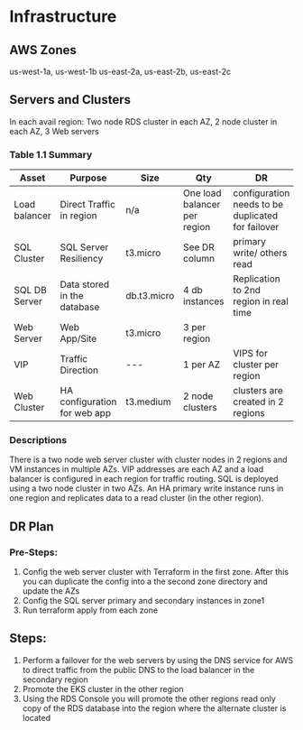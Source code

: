 # Infrastructure

## AWS Zones
us-west-1a, us-west-1b
us-east-2a, us-east-2b, us-east-2c

## Servers and Clusters
In each avail region: Two node RDS cluster in each AZ, 2 node cluster in each AZ, 3 Web servers

### Table 1.1 Summary
| Asset         | Purpose                          | Size                 | Qty                           | DR                                                |
|---------------|----------------------------------|----------------------|-------------------------------|---------------------------------------------------|
| Load balancer | Direct Traffic in region         | n/a                  | One load balancer per region  | configuration needs to be duplicated for failover |
| SQL Cluster   | SQL Server Resiliency            | t3.micro             | See DR column                 | primary write/ others read                        |     
| SQL DB Server | Data stored in the database      | db.t3.micro          | 4 db instances                | Replication to 2nd region in real time            |
| Web Server    | Web App/Site                     | t3.micro             | 3 per region                  |                                                   |
| VIP           | Traffic Direction                | ---                  | 1 per AZ                      | VIPS for cluster per region                       |
| Web Cluster   | HA configuration for web app     | t3.medium            | 2 node clusters               | clusters are created in 2 regions                 |

### Descriptions
There is a two node web server cluster with cluster nodes in 2 regions and VM instances in multiple AZs. VIP addresses are each AZ and a load balancer is configured in each region for traffic routing.
SQL is deployed using a two node cluster in two AZs.  An HA primary write instance runs in one region and replicates data to a read cluster (in the other region).  

## DR Plan
### Pre-Steps:
1.  Config the web server cluster with Terraform in the first zone.  After this you can duplicate the config into a the second zone directory and update the AZs
2.  Config the SQL server primary and secondary instances in zone1
3.  Run terraform apply from each zone 

## Steps:
1) Perform a failover for the web servers by using the DNS service for AWS to direct traffic from the public DNS to the load balancer in the secondary region
2) Promote the EKS cluster in the other region
3) Using the RDS Console you will promote the other regions read only copy of the RDS database into the region where the alternate cluster is located